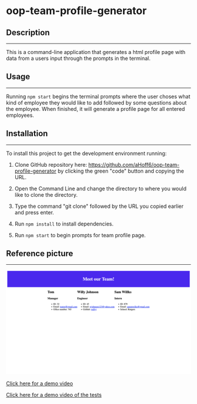 # oop-team-profile-generator

## Description
---
This is a command-line application that generates a html profile page with data from a users input through the prompts in the terminal.


## Usage
---
Running `npm start` begins the terminal prompts where the user choses what kind of employee they would like to add followed by some questions about the employee. When finished, it will generate a profile page for all entered employees.

## Installation
---
To install this project to get the development environment running:

1. Clone GitHub repository here: https://github.com/aHoff6/oop-team-profile-generator
by clicking the green "code" button and copying the URL.

2. Open the Command Line and change the directory to where you would like to clone the directory.

3. Type the command "git clone" followed by the URL you copied earlier and press enter.

4. Run `npm install` to install dependencies.

5. Run `npm start` to begin prompts for team profile page.


## Reference picture
---
<img src="./refpics/teamprofile.png">


[Click here for a demo video](https://drive.google.com/file/d/11LnHoYVsO_hMU8uA1S3J7SNYALS5_lHl/view)



[Click here for a demo video of the tests](https://drive.google.com/file/d/1nP0rifrlYDyeXN4rJ2D0N2BQpemY3GxU/view)

